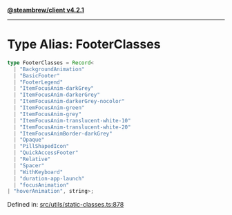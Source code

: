 [**@steambrew/client v4.2.1**](../README.md)

***

# Type Alias: FooterClasses

```ts
type FooterClasses = Record<
  | "BackgroundAnimation"
  | "BasicFooter"
  | "FooterLegend"
  | "ItemFocusAnim-darkGrey"
  | "ItemFocusAnim-darkerGrey"
  | "ItemFocusAnim-darkerGrey-nocolor"
  | "ItemFocusAnim-green"
  | "ItemFocusAnim-grey"
  | "ItemFocusAnim-translucent-white-10"
  | "ItemFocusAnim-translucent-white-20"
  | "ItemFocusAnimBorder-darkGrey"
  | "Opaque"
  | "PillShapedIcon"
  | "QuickAccessFooter"
  | "Relative"
  | "Spacer"
  | "WithKeyboard"
  | "duration-app-launch"
  | "focusAnimation"
| "hoverAnimation", string>;
```

Defined in: [src/utils/static-classes.ts:878](https://github.com/SteamClientHomebrew/SDK/blob/main/typescript-packages/client/src/utils/static-classes.ts#L878)
